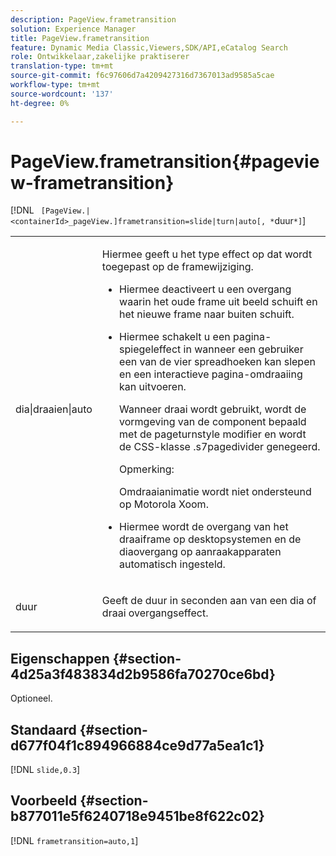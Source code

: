 ```yaml
---
description: PageView.frametransition
solution: Experience Manager
title: PageView.frametransition
feature: Dynamic Media Classic,Viewers,SDK/API,eCatalog Search
role: Ontwikkelaar,zakelijke praktiserer
translation-type: tm+mt
source-git-commit: f6c97606d7a4209427316d7367013ad9585a5cae
workflow-type: tm+mt
source-wordcount: '137'
ht-degree: 0%

---
```



# PageView.frametransition{#pageview-frametransition}

[!DNL ` [PageView.|<containerId>_pageView.]frametransition=slide|turn|auto[, *`duur`*]`]

<table id="table_625D0EEDA21B46FEA3F5CF7DDF769B50"> 
 <tbody> 
  <tr> 
   <td colname="col1"> <p> <span class="codeph"> dia|draaien|auto</span> </p> </td> 
   <td colname="col2"> <p> Hiermee geeft u het type effect op dat wordt toegepast op de framewijziging. </p> <p> 
     <ul id="ul_4224B7C2722A4185A8BD48703D019AA1"> 
      <li id="li_8482037F8E1C4F11A84DF51790A073FE"> <p><span class="codeph"> Hiermee </span> deactiveert u een overgang waarin het oude frame uit beeld schuift en het nieuwe frame naar buiten schuift. </p> </li> 
      <li id="li_CE9A99564DF348D0A76AB2A5945155A5"> <p><span class="codeph"> Hiermee </span> schakelt u een pagina-spiegeleffect in wanneer een gebruiker een van de vier spreadhoeken kan slepen en een interactieve pagina-omdraaiing kan uitvoeren. </p> <p>Wanneer <span class="codeph"> draai</span> wordt gebruikt, wordt de vormgeving van de component bepaald met de <span class="codeph"> pageturnstyle</span> modifier en wordt de CSS-klasse <span class="codeph"> .s7pagedivider</span> genegeerd. </p> <p>Opmerking:  <p><span class="codeph"> Omdraaianimatie wordt niet ondersteund op Motorola Xoom. </span>  </p> </p> </li> 
      <li id="li_79F85B0429CD4B389399FB3823FE767F"> <p> <span class="codeph"> Hiermee </span> wordt de overgang van het draaiframe op desktopsystemen en de diaovergang op aanraakapparaten automatisch ingesteld. </p> </li> 
     </ul> </p> </td> 
  </tr> 
  <tr> 
   <td colname="col1"> <p><span class="codeph"><span class="varname"> duur</span></span> </p> </td> 
   <td colname="col2"> <p>Geeft de duur in seconden aan van een <span class="codeph"> dia</span> of <span class="codeph"> draai</span> overgangseffect. </p> </td> 
  </tr> 
 </tbody> 
</table>

## Eigenschappen {#section-4d25a3f483834d2b9586fa70270ce6bd}

Optioneel.

## Standaard {#section-d677f04f1c894966884ce9d77a5ea1c1}

[!DNL `slide,0.3`]

## Voorbeeld {#section-b877011e5f6240718e9451be8f622c02}

[!DNL `frametransition=auto,1`]
